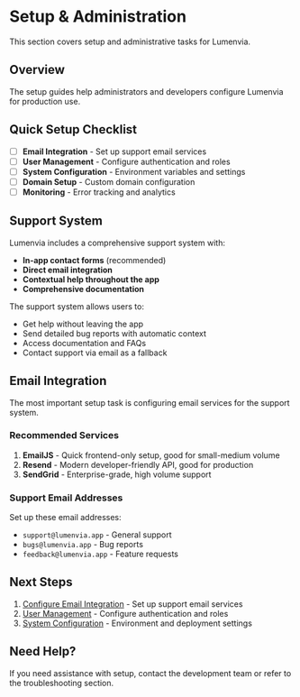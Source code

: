 # Setup & Administration

This section covers setup and administrative tasks for Lumenvia.

## Overview

The setup guides help administrators and developers configure Lumenvia for production use.

## Quick Setup Checklist

- [ ] **Email Integration** - Set up support email services
- [ ] **User Management** - Configure authentication and roles  
- [ ] **System Configuration** - Environment variables and settings
- [ ] **Domain Setup** - Custom domain configuration
- [ ] **Monitoring** - Error tracking and analytics

## Support System

Lumenvia includes a comprehensive support system with:

- **In-app contact forms** (recommended)
- **Direct email integration** 
- **Contextual help throughout the app**
- **Comprehensive documentation**

The support system allows users to:
- Get help without leaving the app
- Send detailed bug reports with automatic context
- Access documentation and FAQs
- Contact support via email as a fallback

## Email Integration

The most important setup task is configuring email services for the support system.

### Recommended Services

1. **EmailJS** - Quick frontend-only setup, good for small-medium volume
2. **Resend** - Modern developer-friendly API, good for production  
3. **SendGrid** - Enterprise-grade, high volume support

### Support Email Addresses

Set up these email addresses:
- `support@lumenvia.app` - General support
- `bugs@lumenvia.app` - Bug reports  
- `feedback@lumenvia.app` - Feature requests

## Next Steps

1. [Configure Email Integration](./email-integration) - Set up support email services
2. [User Management](./user-management) - Configure authentication and roles
3. [System Configuration](./system-config) - Environment and deployment settings

## Need Help?

If you need assistance with setup, contact the development team or refer to the troubleshooting section.
